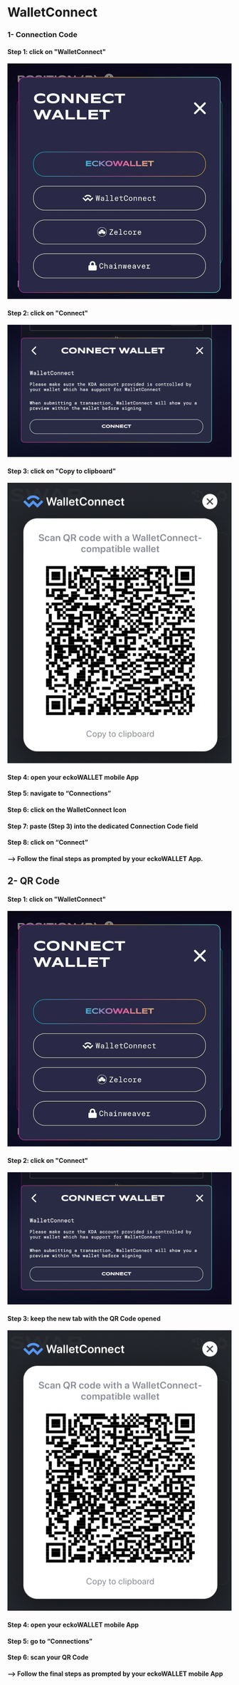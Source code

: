 # WalletConnect

### 1- Connection Code

#### Step 1: click on "WalletConnect"

![](./assets/images/tutorials/walletconnect1.png)

#### Step 2: click on "Connect"

![](./assets/images/tutorials/walletconnect2.png)

#### Step 3: click on "Copy to clipboard"

![](./assets/images/tutorials/walletconnect3.png)

#### Step 4: open your eckoWALLET mobile App

#### Step 5: navigate to “Connections”

#### Step 6: click on the WalletConnect Icon

#### Step 7: paste (Step 3) into the dedicated Connection Code field

#### Step 8: click on “Connect”

#### --> Follow the final steps as prompted by your eckoWALLET App.

## 2- QR Code

#### Step 1: click on "WalletConnect"

![](./assets/images/tutorials/walletconnect1.png)

#### Step 2: click on "Connect"

![](./assets/images/tutorials/walletconnect2.png)

#### Step 3: keep the new tab with the QR Code opened

![](./assets/images/tutorials/walletconnect4-qr.png)

#### Step 4: open your eckoWALLET mobile App

#### Step 5: go to “Connections”

#### Step 6: scan your QR Code

#### --> Follow the final steps as prompted by your eckoWALLET mobile App